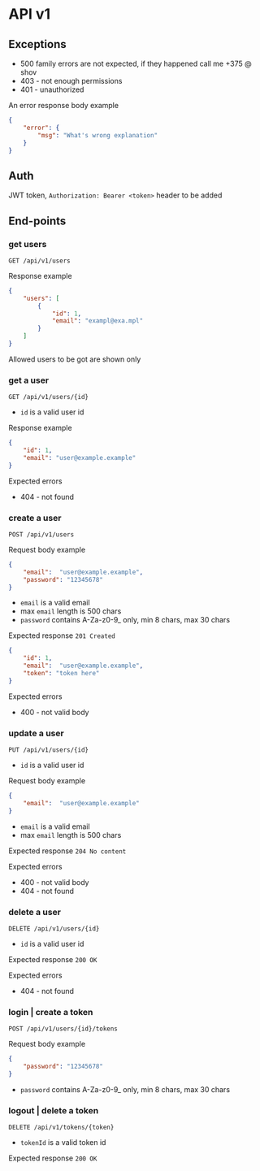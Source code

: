 # API v1

## Exceptions

* 500 family errors are not expected, if they happened call me +375 @ shov
* 403 - not enough permissions
* 401 - unauthorized

An error response body example

```json
{
    "error": {
        "msg": "What's wrong explanation"
    }
}
```

## Auth

JWT token, `Authorization: Bearer <token>` header to be added

## End-points

### get users
 `GET /api/v1/users`

Response example

```json
{
    "users": [
        {
            "id": 1,
            "email": "exampl@exa.mpl"
        }
    ]
}
```
Allowed users to be got are shown only


### get a user
`GET /api/v1/users/{id}`

* `id` is a valid user id

Response example
```json
{
    "id": 1,
    "email": "user@example.example"
}
```

Expected errors
* 404 - not found


### create a user
`POST /api/v1/users`

Request body example
```json
{
    "email":  "user@example.example",
    "password": "12345678"
}
```
* `email` is a valid email
* max `email` length is 500 chars
* `password` contains A-Za-z0-9_ only, min 8 chars, max 30 chars

Expected response `201 Created`
```json
{
    "id": 1,
    "email":  "user@example.example",
    "token": "token here"
}
```

Expected errors
* 400 - not valid body

### update a user
`PUT /api/v1/users/{id}`

* `id` is a valid user id

Request body example
```json
{
    "email":  "user@example.example"
}
```
* `email` is a valid email
* max `email` length is 500 chars

Expected response `204 No content`

Expected errors
* 400 - not valid body
* 404 - not found

### delete a user
`DELETE /api/v1/users/{id}`

* `id` is a valid user id

Expected response `200 OK`

Expected errors
* 404 - not found

### login | create a token
`POST /api/v1/users/{id}/tokens`

Request body example
```json
{
    "password": "12345678"
}
```
* `password` contains A-Za-z0-9_ only, min 8 chars, max 30 chars

### logout | delete a token
`DELETE /api/v1/tokens/{token}`

* `tokenId` is a valid token id

Expected response `200 OK`
